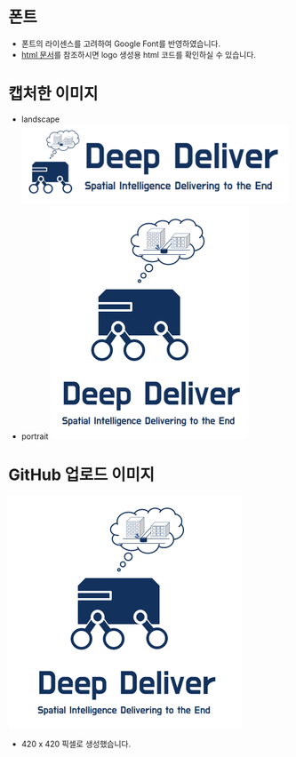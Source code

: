 # 폰트
- 폰트의 라이센스를 고려하여 Google Font를 반영하였습니다.
- [html 문서](font.html)를 참조하시면 logo 생성용 html 코드를 확인하실 수 있습니다.

# 캡처한 이미지
- landscape
  ![landscape 이미지](image/landscape.PNG) 
- portrait
  ![portrait 이미지](image/portrait.PNG)

# GitHub 업로드 이미지
![GitHub 업로드 이미지](image/DeepExpress.png)
- 420 x 420 픽셀로 생성했습니다.
